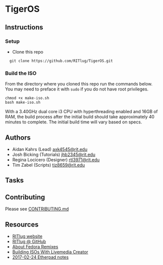 TigerOS
====================

## Instructions
### Setup 
* Clone this repo
```  
  git clone https://github.com/RITlug/TigerOS.git
```
### Build the ISO
From the directory where you cloned this repo run the commands below. You may need to preface it with `sudo` if you do not have root privileges.
```
chmod +x make-iso.sh
bash make-iso.sh
```
With a 3.40GHz dual core i3 CPU with hyperthreading enabled and 16GB of RAM, the build process after the initial build should take approximately 40 minutes to complete. The initial build time will vary based on specs. 

## Authors

* Aidan Kahrs (Lead) <axk4545@rit.edu>
* Josh Bicking (Tutorials) <jhb2345@rit.edu>
* Regina Locicero (Designer) <rtl3971@rit.edu>
* Tim Zabel (Scripts) <tjz8659@rit.edu>


## Tasks

## Contributing
Please see [CONTRIBUTING.md](CONTRIBUTING.md)
## Resources

* [RITlug website](http://ritlug.com)
* [RITlug @ GitHub](https://github.com/RITlug)
* [About Fedora Remixes](https://fedoraproject.org/wiki/Remix)
* [Building ISOs With Livemedia Creator](https://fedoraproject.org/wiki/Livemedia-creator-_How_to_create_and_use_a_Live_CD)
* [2017-02-24 Etherpad notes](https://etherpad.gnome.org/p/rit-remix-discussion)
